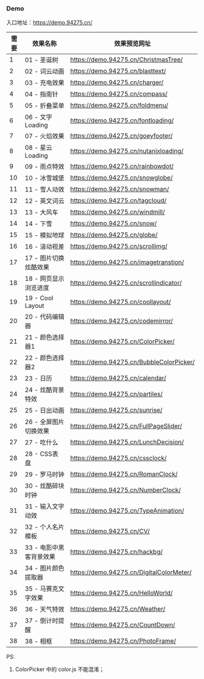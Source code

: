 ### Demo

入口地址：https://demo.94275.cn/

| 需要 | 效果名称 | 效果预览网址 |
| -------- | ------------ | ------------ |
| 1 | 01 - 圣诞树 | https://demo.94275.cn/ChristmasTree/ |
| 2 | 02 - 词云动画 | https://demo.94275.cn/blasttext/ |
| 3 | 03 - 充电效果 | https://demo.94275.cn/charger/ |
| 4 | 04 - 指南针 | https://demo.94275.cn/compass/ |
| 5 | 05 - 折叠菜单 | https://demo.94275.cn/foldmenu/ |
| 6 | 06 - 文字 Loading | https://demo.94275.cn/fontloading/ |
| 7 | 07 - 火焰效果 | https://demo.94275.cn/goeyfooter/ |
| 8 | 08 - 星云 Loading | https://demo.94275.cn/nutanixloading/ |
| 9 | 09 - 雨点特效 | https://demo.94275.cn/rainbowdot/ |
| 10 | 10 - 冰雪城堡 | https://demo.94275.cn/snowglobe/ |
| 11 | 11 - 雪人动效 | https://demo.94275.cn/snowman/ |
| 12 | 12 - 英文词云 | https://demo.94275.cn/tagcloud/ |
| 13 | 13 - 大风车 | https://demo.94275.cn/windmill/ |
| 14 | 14 - 下雪 | https://demo.94275.cn/snow/ |
| 15 | 15 - 模拟地球 | https://demo.94275.cn/globe/ |
| 16 | 16 - 滚动视差 | https://demo.94275.cn/scrollimg/ |
| 17 | 17 - 图片切换炫酷效果 | https://demo.94275.cn/imagetranstion/ |
| 18 | 18 - 网页显示浏览进度 | https://demo.94275.cn/scrollindicator/ |
| 19 | 19 - Cool Layout | https://demo.94275.cn/coollayout/ |
| 20 | 20 - 代码编辑器 | https://demo.94275.cn/codemirror/ |
| 21 | 21 - 颜色选择器1 | https://demo.94275.cn/ColorPicker/ |
| 22 | 22 - 颜色选择器2 | https://demo.94275.cn/BubbleColorPicker/ |
| 23 | 23 - 日历 | https://demo.94275.cn/calendar/ |
| 24 | 24 - 炫酷背景特效 | https://demo.94275.cn/partiles/ |
| 25 | 25 - 日出动画 | https://demo.94275.cn/sunrise/ |
| 26 | 26 - 全屏图片切换效果 | https://demo.94275.cn/FullPageSlider/ |
| 27 | 27 - 吃什么 | https://demo.94275.cn/LunchDecision/ |
| 28 | 28 - CSS表盘 | https://demo.94275.cn/cssclock/ |
| 29 | 29 - 罗马时钟 | https://demo.94275.cn/RomanClock/ |
| 30 | 30 - 炫酷碎块时钟 | https://demo.94275.cn/NumberClock/ |
| 31 | 31 - 输入文字动效 | https://demo.94275.cn/TypeAnimation/ |
| 32 | 32 - 个人名片模板 | https://demo.94275.cn/CV/ |
| 33 | 33 - 电影中黑客背景效果 | https://demo.94275.cn/hackbg/ |
| 34 | 34 - 图片颜色提取器 | https://demo.94275.cn/DigitalColorMeter/ |
| 35 | 35 - 马赛克文字效果 | https://demo.94275.cn/HelloWorld/ |
| 36 | 36 - 天气特效 | https://demo.94275.cn/Weather/ |
| 37 | 37 - 倒计时提醒 | https://demo.94275.cn/CountDown/ |
| 38 | 38 - 相框 | https://demo.94275.cn/PhotoFrame/ |

PS:

1. ColorPicker 中的 color.js 不能混淆；

